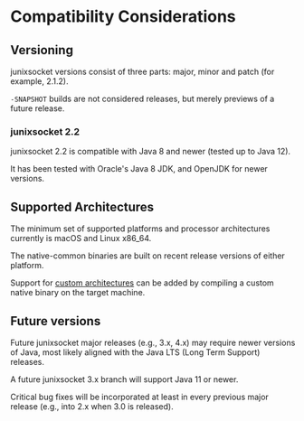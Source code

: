 # Compatibility Considerations

## Versioning

junixsocket versions consist of three parts: major, minor and patch (for example, 2.1.2).

`-SNAPSHOT` builds are not considered releases, but merely previews of a future release.

### junixsocket 2.2

junixsocket 2.2 is compatible with Java 8 and newer (tested up to Java 12).

It has been tested with Oracle's Java 8 JDK, and OpenJDK for newer versions.

## Supported Architectures

The minimum set of supported platforms and processor architectures currently is macOS and Linux x86_64.

The native-common binaries are built on recent release versions of either platform.  

Support for [custom architectures](customarch.html) can be added by compiling a custom native binary
on the target machine.

## Future versions

Future junixsocket major releases (e.g., 3.x, 4.x) may require newer versions of Java, most likely
aligned with the Java LTS (Long Term Support) releases.

A future junixsocket 3.x branch will support Java 11 or newer.

Critical bug fixes will be incorporated at least in every previous major release
(e.g., into 2.x when 3.0 is released).
